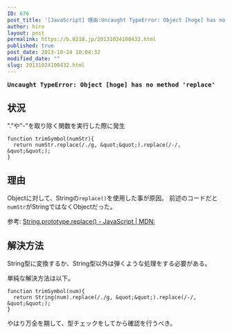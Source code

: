 ```yaml
---
ID: 676
post_title: '[JavaScript] 理由:Uncaught TypeError: Object [hoge] has no method &#8216;replace&#8217;'
author: hiro
layout: post
permalink: https://b.0218.jp/20131024100432.html
published: true
post_date: 2013-10-24 10:04:32
modified_date: ""
slug: 20131024100432.html
---
```

<pre><strong>Uncaught TypeError: Object [hoge] has no method 'replace'</strong></pre>
<!--more-->
## 状況
"."や"-"を取り除く関数を実行した際に発生

```language-javascript
function trimSymbol(numStr){
  return numStr.replace(/./g, &quot;&quot;).replace(/-/, &quot;&quot;);
}
```

## 理由
Objectに対して、Stringの`replace()`を使用した事が原因。
前述のコードだと`numStr`がStringではなくObjectだった。

参考: [String.prototype.replace() - JavaScript | MDN:](https://developer.mozilla.org/ja/docs/Web/JavaScript/Reference/Global_Objects/String/replace)

## 解決方法
String型に変換するか、String型以外は弾くような処理をする必要がある。

単純な解決方法は以下。
```language-javascript
function trimSymbol(num){
  return String(num).replace(/./g, &quot;&quot;).replace(/-/, &quot;&quot;);
}
```
やはり万全を期して、型チェックをしてから確認を行うべき。